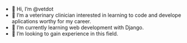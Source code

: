 - 👋 Hi, I’m @vetdot
- 👀 I’m a veterinary clinician interested in learning to code and develope aplications worthy for my career.
- 🌱 I’m currently learning web development with Django.
- 💞️ I’m looking to gain experience in this field.


<!---
vetdot/vetdot is a ✨ special ✨ repository because its `README.md` (this file) appears on your GitHub profile.
You can click the Preview link to take a look at your changes.
--->
